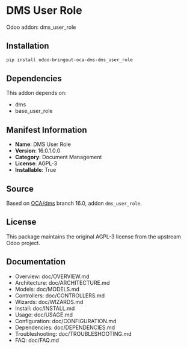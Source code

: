 # DMS User Role

Odoo addon: dms_user_role

## Installation

```bash
pip install odoo-bringout-oca-dms-dms_user_role
```

## Dependencies

This addon depends on:
- dms
- base_user_role

## Manifest Information

- **Name**: DMS User Role
- **Version**: 16.0.1.0.0
- **Category**: Document Management
- **License**: AGPL-3
- **Installable**: True

## Source

Based on [OCA/dms](https://github.com/OCA/dms) branch 16.0, addon `dms_user_role`.

## License

This package maintains the original AGPL-3 license from the upstream Odoo project.

## Documentation

- Overview: doc/OVERVIEW.md
- Architecture: doc/ARCHITECTURE.md
- Models: doc/MODELS.md
- Controllers: doc/CONTROLLERS.md
- Wizards: doc/WIZARDS.md
- Install: doc/INSTALL.md
- Usage: doc/USAGE.md
- Configuration: doc/CONFIGURATION.md
- Dependencies: doc/DEPENDENCIES.md
- Troubleshooting: doc/TROUBLESHOOTING.md
- FAQ: doc/FAQ.md
